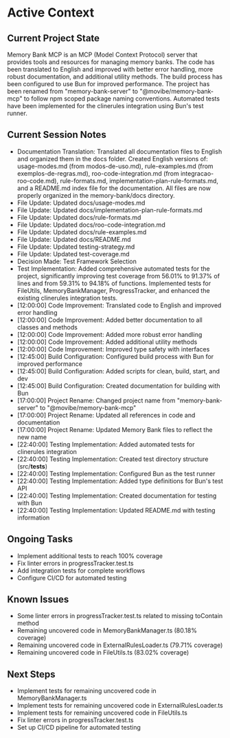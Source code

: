 # Active Context

## Current Project State

Memory Bank MCP is an MCP (Model Context Protocol) server that provides tools and resources for managing memory banks. The code has been translated to English and improved with better error handling, more robust documentation, and additional utility methods. The build process has been configured to use Bun for improved performance. The project has been renamed from "memory-bank-server" to "@movibe/memory-bank-mcp" to follow npm scoped package naming conventions. Automated tests have been implemented for the clinerules integration using Bun's test runner.

## Current Session Notes

- Documentation Translation: Translated all documentation files to English and organized them in the docs folder. Created English versions of: usage-modes.md (from modos-de-uso.md), rule-examples.md (from exemplos-de-regras.md), roo-code-integration.md (from integracao-roo-code.md), rule-formats.md, implementation-plan-rule-formats.md, and a README.md index file for the documentation. All files are now properly organized in the memory-bank/docs directory.
- File Update: Updated docs/usage-modes.md
- File Update: Updated docs/implementation-plan-rule-formats.md
- File Update: Updated docs/rule-formats.md
- File Update: Updated docs/roo-code-integration.md
- File Update: Updated docs/rule-examples.md
- File Update: Updated docs/README.md
- File Update: Updated testing-strategy.md
- File Update: Updated test-coverage.md
- Decision Made: Test Framework Selection
- Test Implementation: Added comprehensive automated tests for the project, significantly improving test coverage from 56.01% to 91.37% of lines and from 59.31% to 94.18% of functions. Implemented tests for FileUtils, MemoryBankManager, ProgressTracker, and enhanced the existing clinerules integration tests.
- [12:00:00] Code Improvement: Translated code to English and improved error handling
- [12:00:00] Code Improvement: Added better documentation to all classes and methods
- [12:00:00] Code Improvement: Added more robust error handling
- [12:00:00] Code Improvement: Added additional utility methods
- [12:00:00] Code Improvement: Improved type safety with interfaces
- [12:45:00] Build Configuration: Configured build process with Bun for improved performance
- [12:45:00] Build Configuration: Added scripts for clean, build, start, and dev
- [12:45:00] Build Configuration: Created documentation for building with Bun
- [17:00:00] Project Rename: Changed project name from "memory-bank-server" to "@movibe/memory-bank-mcp"
- [17:00:00] Project Rename: Updated all references in code and documentation
- [17:00:00] Project Rename: Updated Memory Bank files to reflect the new name
- [22:40:00] Testing Implementation: Added automated tests for clinerules integration
- [22:40:00] Testing Implementation: Created test directory structure (src/**tests**)
- [22:40:00] Testing Implementation: Configured Bun as the test runner
- [22:40:00] Testing Implementation: Added type definitions for Bun's test API
- [22:40:00] Testing Implementation: Created documentation for testing with Bun
- [22:40:00] Testing Implementation: Updated README.md with testing information

## Ongoing Tasks

- Implement additional tests to reach 100% coverage
- Fix linter errors in progressTracker.test.ts
- Add integration tests for complete workflows
- Configure CI/CD for automated testing

## Known Issues

- Some linter errors in progressTracker.test.ts related to missing toContain method
- Remaining uncovered code in MemoryBankManager.ts (80.18% coverage)
- Remaining uncovered code in ExternalRulesLoader.ts (79.71% coverage)
- Remaining uncovered code in FileUtils.ts (83.02% coverage)

## Next Steps

- Implement tests for remaining uncovered code in MemoryBankManager.ts
- Implement tests for remaining uncovered code in ExternalRulesLoader.ts
- Implement tests for remaining uncovered code in FileUtils.ts
- Fix linter errors in progressTracker.test.ts
- Set up CI/CD pipeline for automated testing

